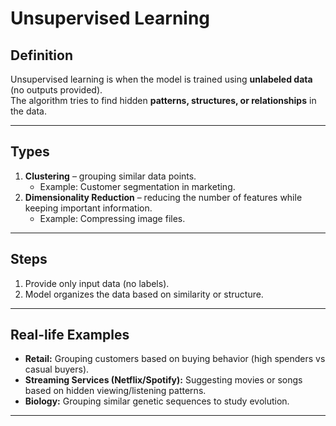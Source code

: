 # Unsupervised Learning

## Definition
Unsupervised learning is when the model is trained using **unlabeled data** (no outputs provided).  
The algorithm tries to find hidden **patterns, structures, or relationships** in the data.  

---

## Types
1. **Clustering** – grouping similar data points.  
   - Example: Customer segmentation in marketing.  
2. **Dimensionality Reduction** – reducing the number of features while keeping important information.  
   - Example: Compressing image files.  

---

## Steps
1. Provide only input data (no labels).  
2. Model organizes the data based on similarity or structure.  

---

## Real-life Examples
- **Retail:** Grouping customers based on buying behavior (high spenders vs casual buyers).  
- **Streaming Services (Netflix/Spotify):** Suggesting movies or songs based on hidden viewing/listening patterns.  
- **Biology:** Grouping similar genetic sequences to study evolution.  

---
